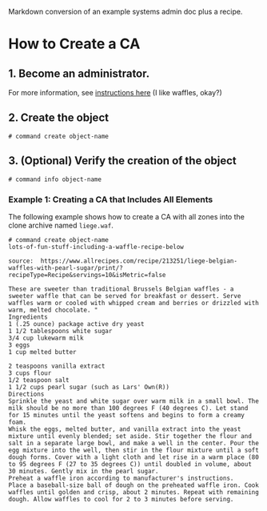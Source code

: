 Markdown conversion of an example systems admin doc plus a recipe.

# How to Create a CA

## 1. Become an administrator.
For more information, see [instructions here](http://www.croquade.us/waffle-maker.html) (I like waffles, okay?)
## 2. Create the object
    # command create object-name
## 3. (Optional) Verify the creation of the object
    # command info object-name

### Example 1:  Creating a CA that Includes All Elements    

The following example shows how to create a CA with all zones into the clone archive named `liege.waf`.

```
# command create object-name
lots-of-fun-stuff-including-a-waffle-recipe-below

source:  https://www.allrecipes.com/recipe/213251/liege-belgian-waffles-with-pearl-sugar/print/?recipeType=Recipe&servings=10&isMetric=false

These are sweeter than traditional Brussels Belgian waffles - a sweeter waffle that can be served for breakfast or dessert. Serve waffles warm or cooled with whipped cream and berries or drizzled with warm, melted chocolate. "
Ingredients
1 (.25 ounce) package active dry yeast
1 1/2 tablespoons white sugar
3/4 cup lukewarm milk
3 eggs
1 cup melted butter
 
2 teaspoons vanilla extract
3 cups flour
1/2 teaspoon salt
1 1/2 cups pearl sugar (such as Lars' Own(R))
Directions
Sprinkle the yeast and white sugar over warm milk in a small bowl. The milk should be no more than 100 degrees F (40 degrees C). Let stand for 15 minutes until the yeast softens and begins to form a creamy foam.
Whisk the eggs, melted butter, and vanilla extract into the yeast mixture until evenly blended; set aside. Stir together the flour and salt in a separate large bowl, and make a well in the center. Pour the egg mixture into the well, then stir in the flour mixture until a soft dough forms. Cover with a light cloth and let rise in a warm place (80 to 95 degrees F (27 to 35 degrees C)) until doubled in volume, about 30 minutes. Gently mix in the pearl sugar.
Preheat a waffle iron according to manufacturer's instructions.
Place a baseball-size ball of dough on the preheated waffle iron. Cook waffles until golden and crisp, about 2 minutes. Repeat with remaining dough. Allow waffles to cool for 2 to 3 minutes before serving.

```

